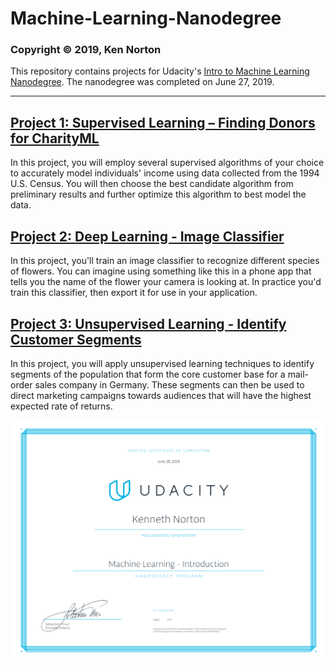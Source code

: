 # Machine-Learning-Nanodegree

### Copyright © 2019, Ken Norton

This repository contains projects for Udacity's [Intro to Machine Learning Nanodegree](https://d20vrrgs8k4bvw.cloudfront.net/documents/en-US/intro-to-machine-learning-nanodegree-program-syllabus.pdf). The nanodegree was completed on June 27, 2019.

---

## [Project 1: Supervised Learning – Finding Donors for CharityML](p1_finding_donors)

In this project, you will employ several supervised algorithms of your choice to accurately model individuals' income using data collected from the 1994 U.S. Census. You will then choose the best candidate algorithm from preliminary results and further optimize this algorithm to best model the data.

## [Project 2: Deep Learning - Image Classifier](p2_image_classifier)

In this project, you'll train an image classifier to recognize different species of flowers. You can imagine using something like this in a phone app that tells you the name of the flower your camera is looking at. In practice you'd train this classifier, then export it for use in your application.

## [Project 3: Unsupervised Learning - Identify Customer Segments](p3_customer_segments)

In this project, you will apply unsupervised learning techniques to identify segments of the population that form the core customer base for a mail-order sales company in Germany. These segments can then be used to direct marketing campaigns towards audiences that will have the highest expected rate of returns.

[![](ML-Certificate-Ken-Norton.svg)](https://confirm.udacity.com/H9MH6NQ2)
